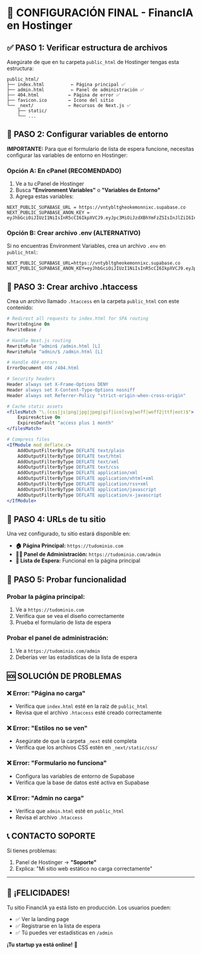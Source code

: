 # 🚀 CONFIGURACIÓN FINAL - FinancIA en Hostinger

## ✅ **PASO 1: Verificar estructura de archivos**

Asegúrate de que en tu carpeta `public_html` de Hostinger tengas esta estructura:

```
public_html/
├── index.html          ← Página principal ✅
├── admin.html          ← Panel de administración ✅
├── 404.html           ← Página de error ✅
├── favicon.ico        ← Icono del sitio
└── _next/             ← Recursos de Next.js ✅
    ├── static/
    └── ...
```

## 🔧 **PASO 2: Configurar variables de entorno**

**IMPORTANTE:** Para que el formulario de lista de espera funcione, necesitas configurar las variables de entorno en Hostinger:

### **Opción A: En cPanel (RECOMENDADO)**
1. Ve a tu cPanel de Hostinger
2. Busca **"Environment Variables"** o **"Variables de Entorno"**
3. Agrega estas variables:

```
NEXT_PUBLIC_SUPABASE_URL = https://vntybltgheokemonnixc.supabase.co
NEXT_PUBLIC_SUPABASE_ANON_KEY = eyJhbGciOiJIUzI1NiIsInR5cCI6IkpXVCJ9.eyJpc3MiOiJzdXBhYmFzZSIsInJlZiI6InZudHlibHRnaGVva2Vtb25uaXhjIiwicm9sZSI6ImFub24iLCJpYXQiOjE3NDk2MDM1NDgsImV4cCI6MjA2NTE3OTU0OH0.Rrk5mBVC6_hnkVHqLDTuTBVOItBddpJwHlGRKnqoyas
```

### **Opción B: Crear archivo .env (ALTERNATIVO)**
Si no encuentras Environment Variables, crea un archivo `.env` en `public_html`:

```env
NEXT_PUBLIC_SUPABASE_URL=https://vntybltgheokemonnixc.supabase.co
NEXT_PUBLIC_SUPABASE_ANON_KEY=eyJhbGciOiJIUzI1NiIsInR5cCI6IkpXVCJ9.eyJpc3MiOiJzdXBhYmFzZSIsInJlZiI6InZudHlibHRnaGVva2Vtb25uaXhjIiwicm9sZSI6ImFub24iLCJpYXQiOjE3NDk2MDM1NDgsImV4cCI6MjA2NTE3OTU0OH0.Rrk5mBVC6_hnkVHqLDTuTBVOItBddpJwHlGRKnqoyas
```

## 📝 **PASO 3: Crear archivo .htaccess**

Crea un archivo llamado `.htaccess` en la carpeta `public_html` con este contenido:

```apache
# Redirect all requests to index.html for SPA routing
RewriteEngine On
RewriteBase /

# Handle Next.js routing
RewriteRule ^admin$ /admin.html [L]
RewriteRule ^admin/$ /admin.html [L]

# Handle 404 errors
ErrorDocument 404 /404.html

# Security headers
Header always set X-Frame-Options DENY
Header always set X-Content-Type-Options nosniff
Header always set Referrer-Policy "strict-origin-when-cross-origin"

# Cache static assets
<filesMatch "\.(css|js|png|jpg|jpeg|gif|ico|svg|woff|woff2|ttf|eot)$">
    ExpiresActive On
    ExpiresDefault "access plus 1 month"
</filesMatch>

# Compress files
<IfModule mod_deflate.c>
    AddOutputFilterByType DEFLATE text/plain
    AddOutputFilterByType DEFLATE text/html
    AddOutputFilterByType DEFLATE text/xml
    AddOutputFilterByType DEFLATE text/css
    AddOutputFilterByType DEFLATE application/xml
    AddOutputFilterByType DEFLATE application/xhtml+xml
    AddOutputFilterByType DEFLATE application/rss+xml
    AddOutputFilterByType DEFLATE application/javascript
    AddOutputFilterByType DEFLATE application/x-javascript
</IfModule>
```

## 🎯 **PASO 4: URLs de tu sitio**

Una vez configurado, tu sitio estará disponible en:

- **🏠 Página Principal:** `https://tudominio.com`
- **👨‍💼 Panel de Administración:** `https://tudominio.com/admin`
- **📱 Lista de Espera:** Funcional en la página principal

## 🧪 **PASO 5: Probar funcionalidad**

### **Probar la página principal:**
1. Ve a `https://tudominio.com`
2. Verifica que se vea el diseño correctamente
3. Prueba el formulario de lista de espera

### **Probar el panel de administración:**
1. Ve a `https://tudominio.com/admin`
2. Deberías ver las estadísticas de la lista de espera

## 🆘 **SOLUCIÓN DE PROBLEMAS**

### **❌ Error: "Página no carga"**
- Verifica que `index.html` esté en la raíz de `public_html`
- Revisa que el archivo `.htaccess` esté creado correctamente

### **❌ Error: "Estilos no se ven"**
- Asegúrate de que la carpeta `_next` esté completa
- Verifica que los archivos CSS estén en `_next/static/css/`

### **❌ Error: "Formulario no funciona"**
- Configura las variables de entorno de Supabase
- Verifica que la base de datos esté activa en Supabase

### **❌ Error: "Admin no carga"**
- Verifica que `admin.html` esté en `public_html`
- Revisa el archivo `.htaccess`

## 📞 **CONTACTO SOPORTE**

Si tienes problemas:
1. Panel de Hostinger → **"Soporte"**
2. Explica: "Mi sitio web estático no carga correctamente"

---

## 🎉 **¡FELICIDADES!**

Tu sitio FinancIA ya está listo en producción. Los usuarios pueden:
- ✅ Ver la landing page
- ✅ Registrarse en la lista de espera
- ✅ Tú puedes ver estadísticas en `/admin`

**¡Tu startup ya está online!** 🚀